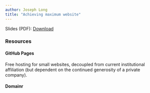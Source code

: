 ```yaml
---
author: Joseph Long
title: "Achieving maximum website"
---
```


Slides (PDF): [Download](/downloads/2017-18/achieving-maximum-website.pdf)

### Resources

####  GitHub Pages

Free hosting for small websites, decoupled from current institutional affiliation (but dependent on the continued generosity of a private company).

#### Domainr


